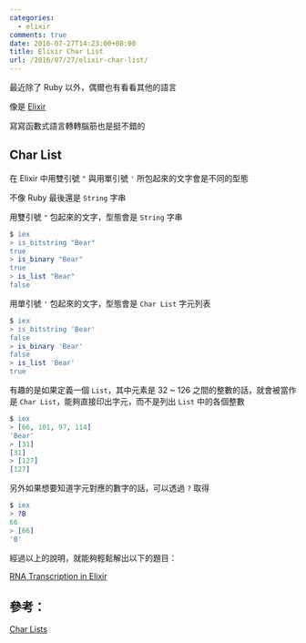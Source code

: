 ```yaml
---
categories:
  - elixir
comments: true
date: 2016-07-27T14:23:00+08:00
title: Elixir Char List
url: /2016/07/27/elixir-char-list/
---
```


最近除了 Ruby 以外，偶爾也有看看其他的語言

像是 [Elixir](http://elixir-lang.org/)

寫寫函數式語言轉轉腦筋也是挺不錯的

<!--more-->

## Char List

在 Elixir 中用雙引號 `"` 與用單引號 `'` 所包起來的文字會是不同的型態

不像 Ruby 最後還是 `String` 字串

用雙引號 `"` 包起來的文字，型態會是 `String` 字串

```erlang
$ iex
> is_bitstring "Bear"
true
> is_binary "Bear"
true
> is_list "Bear"
false
```

用單引號 `'` 包起來的文字，型態會是 `Char List` 字元列表

```erlang
$ iex
> is_bitstring 'Bear'
false
> is_binary 'Bear'
false
> is_list 'Bear'
true
```

有趣的是如果定義一個 `List`，其中元素是 32 ~ 126 之間的整數的話，就會被當作是 `Char List`，能夠直接印出字元，而不是列出 `List` 中的各個整數

```erlang
$ iex
> [66, 101, 97, 114]
'Bear'
> [31]
[31]
> [127]
[127]
```

另外如果想要知道字元對應的數字的話，可以透過 `?` 取得

```erlang
$ iex
> ?B
66
> [66]
'B'
```

經過以上的說明，就能夠輕鬆解出以下的題目：

[RNA Transcription in Elixir](http://exercism.io/exercises/elixir/rna-transcription/readme)


## 參考：

[Char Lists](http://elixir-lang.org/getting-started/binaries-strings-and-char-lists.html#char-lists)